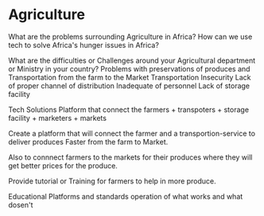 # Agriculture

What are the problems surrounding Agriculture in Africa?
How can we use tech to solve Africa's hunger issues in Africa?

What are the difficulties or Challenges around your Agricultural department or Ministry in your country?
Problems with preservations of produces and Transportation from the farm to the Market
Transportation
Insecurity
Lack of proper channel of distribution
Inadequate of personnel
Lack of storage facility


Tech Solutions
Platform that connect the farmers + transpoters + storage facility + marketers + markets

Create a platform that will connect the farmer and a transportion-service to deliver produces Faster from the farm to Market.

Also to connnect farmers to the markets for their produces where they will get better prices for the produce.

Provide tutorial or Training for farmers to help in more produce.

Educational Platforms and standards operation of what works and what dosen't

